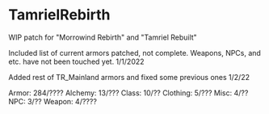 # TamrielRebirth
WIP patch for "Morrowind Rebirth" and "Tamriel Rebuilt"

Included list of current armors patched, not complete. Weapons, NPCs, and etc. have not been touched yet. 1/1/2022

Added rest of TR_Mainland armors and fixed some previous ones 1/2/22

Armor: 284/????
Alchemy: 13/???
Class: 10/??
Clothing: 5/???
Misc: 4/??
NPC: 3/??
Weapon: 4/????

